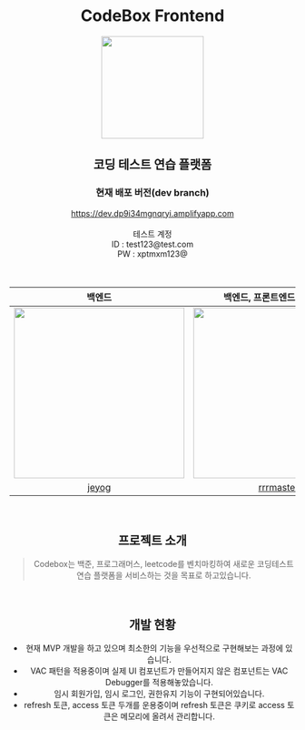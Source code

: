 <div align="center">
    <h1>CodeBox Frontend</h1>   
    <img src="https://user-images.githubusercontent.com/33706043/220110976-5e132e3e-4659-4070-b317-76a17c3ca756.png" width="180px"/>
    <br/>
    <h2>코딩 테스트 연습 플랫폼</h2>
    <h3>현재 배포 버전(dev branch)</h3>
    <div>
    <a href="https://dev.dp9i34mgnqryi.amplifyapp.com/">https://dev.dp9i34mgnqryi.amplifyapp.com</a>
    </div>
    <br/>
    <div>테스트 계정<div>
    <div>ID : test123@test.com</div>
    <div>PW : xptmxm123@</div>
</div>
<br/>
<br/>

|                        백엔드                         |               백엔드, 프론트엔드, 채점서버                |                        프론트엔드                        |
| :---------------------------------------------------: | :-------------------------------------------------------: | :------------------------------------------------------: |
| <img src="https://github.com/jeyog.png" width="300"/> | <img src="https://github.com/rrrmaster.png" width="300"/> | <img src="https://github.com/je0ngyun.png" width="300"/> |
|           [jeyog](https://github.com/jeyog)           |         [rrrmaster](https://github.com/rrrmaster)         |         [je0ngyun](https://github.com/je0ngyun)          |

<br/>

## 프로젝트 소개

> Codebox는 백준, 프로그래머스, leetcode를 벤치마킹하여 새로운 코딩테스트 연습 플랫폼을 서비스하는 것을 목표로 하고있습니다.

<br/>

## 개발 현황

- 현재 MVP 개발을 하고 있으며 최소한의 기능을 우선적으로 구현해보는 과정에 있습니다.
- VAC 패턴을 적용중이며 실제 UI 컴포넌트가 만들어지지 않은 컴포넌트는 VAC Debugger를 적용해놓았습니다.
- 임시 회원가입, 임시 로그인, 권한유지 기능이 구현되어있습니다.
- refresh 토큰, access 토큰 두개를 운용중이며 refresh 토큰은 쿠키로 access 토큰은 메모리에 올려서 관리합니다.
